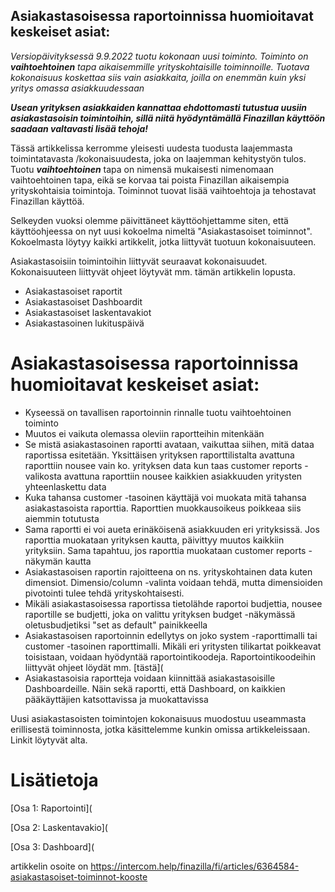 ## Asiakastasoisessa raportoinnissa huomioitavat keskeiset asiat:

*Versiopäivityksessä 9.9.2022 tuotu kokonaan uusi toiminto. Toiminto on **vaihtoehtoinen** tapa aikaisemmille yrityskohtaisille toiminnoille. Tuotava kokonaisuus koskettaa siis vain asiakkaita, joilla on enemmän kuin yksi yritys omassa asiakkuudessaan*

***Usean yrityksen asiakkaiden kannattaa ehdottomasti tutustua uusiin asiakastasoisin toimintoihin, sillä niitä hyödyntämällä Finazillan käyttöön saadaan valtavasti lisää tehoja!***

Tässä artikkelissa kerromme yleisesti uudesta tuodusta laajemmasta toimintatavasta /kokonaisuudesta, joka on laajemman kehitystyön tulos. Tuotu ***vaihtoehtoinen*** tapa on nimensä mukaisesti nimenomaan vaihtoehtoinen tapa, eikä se korvaa tai poista Finazillan aikaisempia yrityskohtaisia toimintoja. Toiminnot tuovat lisää vaihtoehtoja ja tehostavat Finazillan käyttöä.

Selkeyden vuoksi olemme päivittäneet käyttöohjettamme siten, että käyttöohjeessa on nyt uusi kokoelma nimeltä "Asiakastasoiset toiminnot". Kokoelmasta löytyy kaikki artikkelit, jotka liittyvät tuotuun kokonaisuuteen.

Asiakastasoisiin toimintoihin liittyvät seuraavat kokonaisuudet. Kokonaisuuteen liittyvät ohjeet löytyvät mm. tämän artikkelin lopusta.

* Asiakastasoiset raportit
* Asiakastasoiset Dashboardit
* Asiakastasoiset laskentavakiot
* Asiakastasoinen lukituspäivä
# Asiakastasoisessa raportoinnissa huomioitavat keskeiset asiat:

* Kyseessä on tavallisen raportoinnin rinnalle tuotu vaihtoehtoinen toiminto
* Muutos ei vaikuta olemassa oleviin raportteihin mitenkään
* Se mistä asiakastasoinen raportti avataan, vaikuttaa siihen, mitä dataa raportissa esitetään. Yksittäisen yrityksen raporttilistalta avattuna raporttiin nousee vain ko. yrityksen data kun taas customer reports -valikosta avattuna raporttiin nousee kaikkien asiakkuuden yritysten yhteenlaskettu data
* Kuka tahansa customer -tasoinen käyttäjä voi muokata mitä tahansa asiakastasoista raporttia. Raporttien muokkausoikeus poikkeaa siis aiemmin totutusta
* Sama raportti ei voi aueta erinäköisenä asiakkuuden eri yrityksissä. Jos raporttia muokataan yrityksen kautta, päivittyy muutos kaikkiin yrityksiin. Sama tapahtuu, jos raporttia muokataan customer reports -näkymän kautta
* Asiakastasoisen raportin rajoitteena on ns. yrityskohtainen data kuten dimensiot. Dimensio/column -valinta voidaan tehdä, mutta dimensioiden pivotointi tulee tehdä yrityskohtaisesti.
* Mikäli asiakastasoisessa raportissa tietolähde raportoi budjettia, nousee raportille se budjetti, joka on valittu yrityksen budget -näkymässä oletusbudjetiksi "set as default" painikkeella
* Asiakastasoisen raportoinnin edellytys on joko system -raporttimalli tai customer -tasoinen raporttimalli. Mikäli eri yritysten tilikartat poikkeavat toisistaan, voidaan hyödyntää raportointikoodeja. Raportointikoodeihin liittyvät ohjeet löydät mm. [tästä](
* Asiakastasoisia raportteja voidaan kiinnittää asiakastasoisille Dashboardeille. Näin sekä raportti, että Dashboard, on kaikkien pääkäyttäjien katsottavissa ja muokattavissa

Uusi asiakastasoisten toimintojen kokonaisuus muodostuu useammasta erillisestä toiminnosta, jotka käsittelemme kunkin omissa artikkeleissaan. Linkit löytyvät alta.

# Lisätietoja

[Osa 1: Raportointi](

[Osa 2: Laskentavakio](

[Osa 3: Dashboard](



artikkelin osoite on https://intercom.help/finazilla/fi/articles/6364584-asiakastasoiset-toiminnot-kooste

